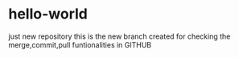 # hello-world
just new repository
this is the new branch created for checking the merge,commit,pull funtionalities in GITHUB
